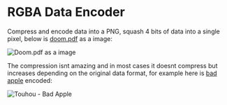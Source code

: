 # RGBA Data Encoder

Compress and encode data into a PNG, squash 4 bits of data into a single pixel, below is [doom.pdf](https://github.com/ading2210/doompdf) as a image:

![Doom.pdf as a image](./test/doom.pdf.png)

The compression isnt amazing and in most cases it doesnt compress but increases depending on the original data format, for example here is [bad apple](https://dn720401.ca.archive.org/0/items/TouhouBadApple/Touhou%20-%20Bad%20Apple.mp4) encoded:

![Touhou - Bad Apple](./test/bad-apple.mp4.png)
